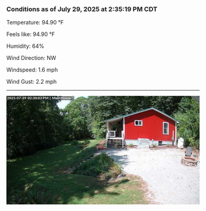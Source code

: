 ### Conditions as of July 29, 2025 at 2:35:19 PM CDT 

Temperature: 94.90 &deg;F

Feels like: 94.90 &deg;F

Humidity: 64%

Wind Direction: NW

Windspeed: 1.6 mph

Wind Gust: 2.2 mph

---

<img src="./images/latest.jpeg"/>

